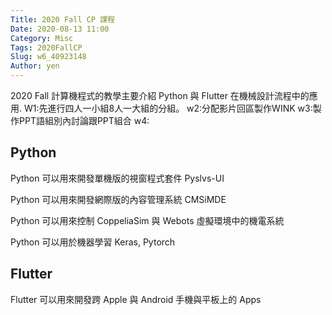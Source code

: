 ```yaml
---
Title: 2020 Fall CP 課程
Date: 2020-08-13 11:00
Category: Misc
Tags: 2020FallCP
Slug: w6_40923148
Author: yen
---
```


2020 Fall 計算機程式的教學主要介紹 Python 與 Flutter 在機械設計流程中的應用.
W1:先進行四人一小組8人一大組的分組。
w2:分配影片回區製作WINK
w3:製作PPT語組別內討論跟PPT組合
w4:
<!-- PELICAN_END_SUMMARY -->

Python
----
Python 可以用來開發單機版的視窗程式套件 Pyslvs-UI

Python 可以用來開發網際版的內容管理系統 CMSiMDE

Python 可以用來控制 CoppeliaSim 與 Webots 虛擬環境中的機電系統

Python 可以用於機器學習 Keras, Pytorch


Flutter
----

Flutter 可以用來開發跨 Apple 與 Android 手機與平板上的 Apps

